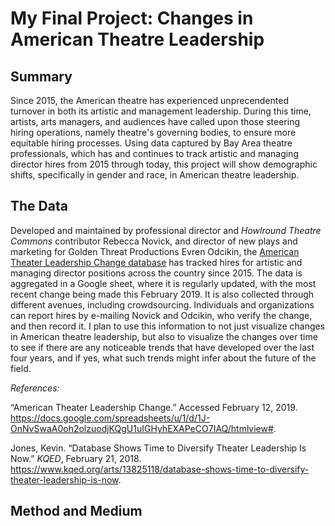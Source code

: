 # My Final Project: Changes in American Theatre Leadership 

## Summary
Since 2015, the American theatre has experienced unprecendented turnover in both its artistic and management leadership. During this time, artists, arts managers, and audiences have called upon those steering hiring operations, namely theatre's governing bodies, to ensure more equitable hiring processes. Using data captured by Bay Area theatre professionals, which has and continues to track artistic and managing director hires from 2015 through today, this project will show demographic shifts, specifically in gender and race, in American theatre leadership. 

## The Data 
Developed and maintained by professional director and _Howlround Theatre Commons_ contributor Rebecca Novick, and director of new plays and marketing for Golden Threat Productions Evren Odcikin, the [American Theater Leadership Change database](https://docs.google.com/spreadsheets/u/1/d/1J-OnNvSwaA0oh2olzuodjKQgU1uIGHyhEXAPeCO7IAQ/htmlview#) has tracked hires for artistic and managing director positions across the country since 2015. The data is aggregated in a Google sheet, where it is regularly updated, with the most recent change being made this February 2019. It is also collected through different avenues, including crowdsourcing. Individuals and organizations can report hires by e-mailing Novick and Odcikin, who verify the change, and then record it. I plan to use this information to not just visualize changes in American theatre leadership, but also to visualize the changes over time to see if there are any noticeable trends that have developed over the last four years, and if yes, what such trends might infer about the future of the field. 

_References:_ 

“American Theater Leadership Change.” Accessed February 12, 2019. https://docs.google.com/spreadsheets/u/1/d/1J-OnNvSwaA0oh2olzuodjKQgU1uIGHyhEXAPeCO7IAQ/htmlview#.
 
Jones, Kevin. “Database Shows Time to Diversify Theater Leadership Is Now.” _KQED_, February 21, 2018. https://www.kqed.org/arts/13825118/database-shows-time-to-diversify-theater-leadership-is-now.

## Method and Medium 
